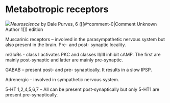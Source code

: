 # Metabotropic receptors

![](<2 - Source Material/Masters/attachments/Attachment 117.png>)_Neuroscience_ by Dale Purves, 6 ([[#^comment-0|Comment Unknown Author 1]]) edition

Muscarinic receptors – involved in the parasympathetic nervous system but also present in the brain. Pre- and post- synaptic locality.

mGluRs - class I activates PKC and classes II/III inhibit cAMP. The first are mainly post-synaptic and latter are mainly pre-synaptic.

GABAB – present post- and pre- synaptically. It results in a slow IPSP.

Adrenergic – involved in sympathetic nervous system.

5-HT 1,2,4,5,6,7 – All can be present post-synaptically but only 5-HT1 are present pre-synaptically.
